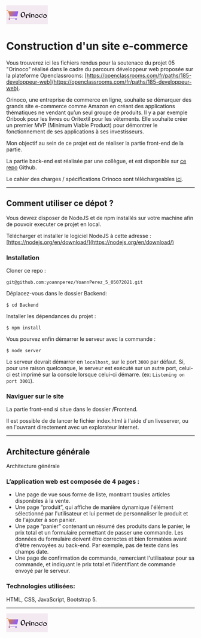 ![](Frontend/public/img/15675819263013_image1.png)
# Construction d'un site e-commerce #

Vous trouverez ici les fichiers rendus pour la soutenace du projet 05 "Orinoco" réalisé dans le cadre du parcours développeur web proposée sur la plateforme Openclassrooms: [https://openclassrooms.com/fr/paths/185-developpeur-web](https://openclassrooms.com/fr/paths/185-developpeur-web).

Orinoco, une entreprise de commerce en ligne, souhaite se démarquer des grands site e-commerce comme Amazon en créant des applications thématiques ne vendant qu’un seul groupe de produits. Il y a par exemple Oribook pour les livres ou Oritextil pour les vêtements. 
Elle souhaite créer un premier MVP (Minimum Viable Product) pour démontrer le fonctionnement de ses applications à ses investisseurs.

Mon objectif au sein de ce projet est de réaliser la partie front-end de la partie.

La partie back-end est réalisée par une collègue, et est disponible sur [ce repo](https://github.com/OpenClassrooms-Student-Center/JWDP5.git) Github.

Le cahier des charges / spécifications Orinoco sont téléchargeables [ici](https://s3-eu-west-1.amazonaws.com/course.oc-static.com/projects/DWJ_FR_P5/P5_Spe%CC%81cifications+fonctionnelles+Orinoco.pdf).

***
## Comment utiliser ce dépot ?


Vous devrez disposer de NodeJS et de npm installés sur votre machine afin de pouvoir executer ce projet en local.

Télécharger et installer le logiciel NodeJS à cette adresse :
[https://nodejs.org/en/download/](https://nodejs.org/en/download/)


### Installation ###

Cloner ce repo :

```
git@github.com:yoannperez/YoannPerez_5_05072021.git
```

Déplacez-vous dans le dossier Backend:

```
$ cd Backend
```

Installer les dépendances du projet :

```
$ npm install
```

Vous pourvez enfin démarrer le serveur avec la commande :

```
$ node server
```
Le serveur devrait démarrer en `localhost`, sur le port `3000` par défaut. Si, pour une raison quelconque, le serveur est exécuté sur un autre port, celui-ci est imprimé sur la console lorsque celui-ci démarre. (ex: `Listening on port 3001`).

### Naviguer sur le site ###
La partie front-end si situe dans le dossier /Frontend.

Il est possible de de lancer le fichier index.html à l'aide d'un liveserver, ou en l'ouvrant directement avec un explorateur internet.
***
## Architecture générale

Architecture générale
### L’application web est composée de 4 pages :
* Une page de vue sous forme de liste, montrant tousles articles disponibles à la vente.
* Une page “produit”, qui affiche de manière dynamique l'élément sélectionné par l'utilisateur et lui permet de personnaliser le produit et de l'ajouter à son panier.
* Une page “panier” contenant un résumé des produits dans le panier, le prix total et un formulaire permettant de passer une commande. Les données du formulaire doivent être correctes et bien formatées avant d'être renvoyées au back-end. Par exemple, pas de texte dans les champs date.
* Une page de confirmation de commande, remerciant l'utilisateur pour sa commande, et indiquant le prix total et l'identifiant de commande envoyé
par le serveur.

### Technologies utilisées:
HTML, CSS, JavaScript, Bootstrap 5.

***
![](Frontend/public/img/15675819263013_image1.png)